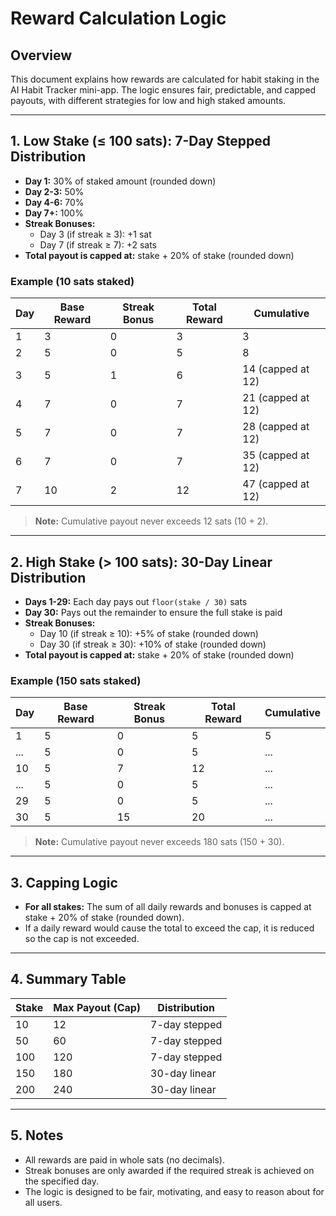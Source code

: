 # Reward Calculation Logic

## Overview

This document explains how rewards are calculated for habit staking in the AI Habit Tracker mini-app. The logic ensures fair, predictable, and capped payouts, with different strategies for low and high staked amounts.

---

## 1. Low Stake (≤ 100 sats): 7-Day Stepped Distribution

- **Day 1:** 30% of staked amount (rounded down)
- **Day 2-3:** 50%
- **Day 4-6:** 70%
- **Day 7+:** 100%
- **Streak Bonuses:**
  - Day 3 (if streak ≥ 3): +1 sat
  - Day 7 (if streak ≥ 7): +2 sats
- **Total payout is capped at:** stake + 20% of stake (rounded down)

### Example (10 sats staked)

| Day | Base Reward | Streak Bonus | Total Reward | Cumulative        |
| --- | ----------- | ------------ | ------------ | ----------------- |
| 1   | 3           | 0            | 3            | 3                 |
| 2   | 5           | 0            | 5            | 8                 |
| 3   | 5           | 1            | 6            | 14 (capped at 12) |
| 4   | 7           | 0            | 7            | 21 (capped at 12) |
| 5   | 7           | 0            | 7            | 28 (capped at 12) |
| 6   | 7           | 0            | 7            | 35 (capped at 12) |
| 7   | 10          | 2            | 12           | 47 (capped at 12) |

> **Note:** Cumulative payout never exceeds 12 sats (10 + 2).

---

## 2. High Stake (> 100 sats): 30-Day Linear Distribution

- **Days 1-29:** Each day pays out `floor(stake / 30)` sats
- **Day 30:** Pays out the remainder to ensure the full stake is paid
- **Streak Bonuses:**
  - Day 10 (if streak ≥ 10): +5% of stake (rounded down)
  - Day 30 (if streak ≥ 30): +10% of stake (rounded down)
- **Total payout is capped at:** stake + 20% of stake (rounded down)

### Example (150 sats staked)

| Day | Base Reward | Streak Bonus | Total Reward | Cumulative |
| --- | ----------- | ------------ | ------------ | ---------- |
| 1   | 5           | 0            | 5            | 5          |
| ... | 5           | 0            | 5            | ...        |
| 10  | 5           | 7            | 12           | ...        |
| ... | 5           | 0            | 5            | ...        |
| 29  | 5           | 0            | 5            | ...        |
| 30  | 5           | 15           | 20           | ...        |

> **Note:** Cumulative payout never exceeds 180 sats (150 + 30).

---

## 3. Capping Logic

- **For all stakes:** The sum of all daily rewards and bonuses is capped at stake + 20% of stake (rounded down).
- If a daily reward would cause the total to exceed the cap, it is reduced so the cap is not exceeded.

---

## 4. Summary Table

| Stake | Max Payout (Cap) | Distribution  |
| ----- | ---------------- | ------------- |
| 10    | 12               | 7-day stepped |
| 50    | 60               | 7-day stepped |
| 100   | 120              | 7-day stepped |
| 150   | 180              | 30-day linear |
| 200   | 240              | 30-day linear |

---

## 5. Notes

- All rewards are paid in whole sats (no decimals).
- Streak bonuses are only awarded if the required streak is achieved on the specified day.
- The logic is designed to be fair, motivating, and easy to reason about for all users.
